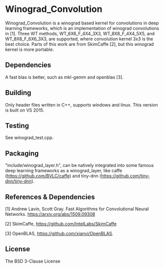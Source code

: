 # Winograd_Convolution
Winograd_Convolution is a winograd based kernel for convolutions in deep learning frameworks, which is an implementation of winograd convolutions in [1]. Three WT methods,  WT_6X6_F_4X4_3X3, WT_8X8_F_4X4_5X5, and WT_8X8_F_6X6_3X3, are supported, where convolution kernel 3x3 is the best choice. Parts of this work are from SkimCaffe [2], but this winograd kernel is more portable.

Dependencies
-----------------------------------

A fast blas is better, such as mkl-gemm and openblas [3].

Building
-----------------------------------

Only header files written in C++, supports windows and linux. This version is built on VS 2015.

Testing
-----------------------------------

See winograd_test.cpp.

Packaging
-----------------------------------

"include/winograd_layer.h", can be natively integrated into some famous deep learning frameworks as a winograd_layer, like caffe (https://github.com/BVLC/caffe) and tiny-dnn (https://github.com/tiny-dnn/tiny-dnn).

References & Dependencies
-----------------------------------
[1] Andrew Lavin, Scott Gray. Fast Algorithms for Convolutional Neural Networks. https://arxiv.org/abs/1509.09308

[2] SkimCaffe, https://github.com/IntelLabs/SkimCaffe

[3] OpenBLAS, https://github.com/xianyi/OpenBLAS.

License
-----------------------------------
The BSD 3-Clause License
